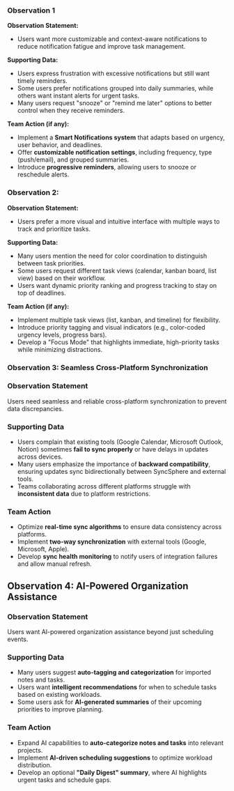 ### **Observation 1**  
**Observation Statement:**  
- Users want more customizable and context-aware notifications to reduce notification fatigue and improve task management.  

**Supporting Data:**  
- Users express frustration with excessive notifications but still want timely reminders.  
- Some users prefer notifications grouped into daily summaries, while others want instant alerts for urgent tasks.  
- Many users request "snooze" or "remind me later" options to better control when they receive reminders.  

**Team Action (if any):**  
- Implement a **Smart Notifications system** that adapts based on urgency, user behavior, and deadlines.  
- Offer **customizable notification settings**, including frequency, type (push/email), and grouped summaries.  
- Introduce **progressive reminders**, allowing users to snooze or reschedule alerts.  

### **Observation 2:**
**Observation Statement:** 
- Users prefer a more visual and intuitive interface with multiple ways to track and prioritize tasks.

**Supporting Data:**
- Many users mention the need for color coordination to distinguish between task priorities.
- Some users request different task views (calendar, kanban board, list view) based on their workflow.
- Users want dynamic priority ranking and progress tracking to stay on top of deadlines.

**Team Action (if any):** 
- Implement multiple task views (list, kanban, and timeline) for flexibility.
- Introduce priority tagging and visual indicators (e.g., color-coded urgency levels, progress bars).
- Develop a "Focus Mode" that highlights immediate, high-priority tasks while minimizing distractions.

### Observation 3: Seamless Cross-Platform Synchronization

### Observation Statement
Users need seamless and reliable cross-platform synchronization to prevent data discrepancies.

### Supporting Data
- Users complain that existing tools (Google Calendar, Microsoft Outlook, Notion) sometimes **fail to sync properly** or have delays in updates across devices.
- Many users emphasize the importance of **backward compatibility**, ensuring updates sync bidirectionally between SyncSphere and external tools.
- Teams collaborating across different platforms struggle with **inconsistent data** due to platform restrictions.

### Team Action
- Optimize **real-time sync algorithms** to ensure data consistency across platforms.
- Implement **two-way synchronization** with external tools (Google, Microsoft, Apple).
- Develop **sync health monitoring** to notify users of integration failures and allow manual refresh.

## Observation 4: AI-Powered Organization Assistance

### Observation Statement
Users want AI-powered organization assistance beyond just scheduling events.

### Supporting Data
- Many users suggest **auto-tagging and categorization** for imported notes and tasks.
- Users want **intelligent recommendations** for when to schedule tasks based on existing workloads.
- Some users ask for **AI-generated summaries** of their upcoming priorities to improve planning.

### Team Action
- Expand AI capabilities to **auto-categorize notes and tasks** into relevant projects.
- Implement **AI-driven scheduling suggestions** to optimize workload distribution.
- Develop an optional **"Daily Digest" summary**, where AI highlights urgent tasks and schedule gaps.


